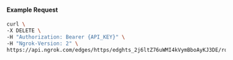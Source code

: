 <!-- Code generated for API Clients. DO NOT EDIT. -->

#### Example Request

```bash
curl \
-X DELETE \
-H "Authorization: Bearer {API_KEY}" \
-H "Ngrok-Version: 2" \
https://api.ngrok.com/edges/https/edghts_2j6ltZ76uWMI4kVymBboAyKJ3DE/routes/edghtsrt_2j6ltc9zOPeJORaKLaPo82JE7Ff/oauth
```

